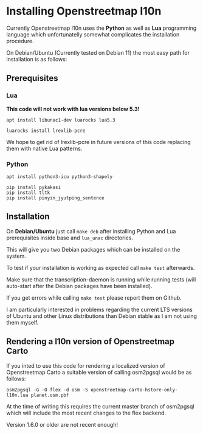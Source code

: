 # Installing Openstreetmap l10n

Currently Openstreetmap l10n uses the **Python** as well as **Lua**
programming language which unfortunatelly somewhat complicates the
installation procedure.

On Debian/Ubuntu (Currently tested on Debian 11) the most easy path for
installation is as follows:

## Prerequisites

### Lua

**This code will not work with lua versions below 5.3!**

```
apt install libunac1-dev luarocks lua5.3

luarocks install lrexlib-pcre
```

We hope to get rid of lrexlib-pcre in future versions of this code replacing
them with native Lua patterns.

### Python

```
apt install python3-icu python3-shapely

pip install pykakasi
pip install tltk
pip install pinyin_jyutping_sentence
```

## Installation

On **Debian/Ubuntu** just call ``make deb`` after installing Python and Lua
prerequisites inside base and ``lua_unac`` directories.

This will give you two Debian packages which can be installed on the system.

To test if your installation is working as expected call ``make test``
afterwards.

Make sure that the transcription-daemon is running while running tests (will
auto-start after the Debian packages have been installed).

If you get errors while calling ``make test`` please report them on Github.

I am particularly interested in problems regarding the current LTS versions
of Ubuntu and other Linux distributions than Debian stable as I am not using
them myself.

## Rendering a l10n version of Openstreetmap Carto

If you inted to use this code for rendering a localized version of Openstreetmap Carto
a suitable version of calling osm2pgsql would be as follows:

```
osm2pgsql -G -O flex -d osm -S openstreetmap-carto-hstore-only-l10n.lua planet.osm.pbf
```

At the time of writing this requires the current master branch of osm2pgsql
which will include the most recent changes to the flex backend.

Version 1.6.0 or older are not recent enough!
